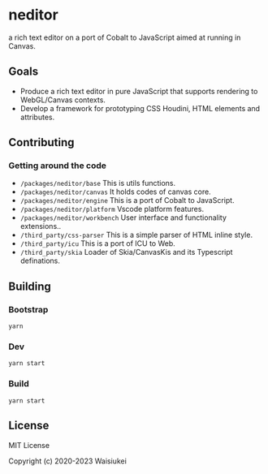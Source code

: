 # neditor

a rich text editor on a port of Cobalt to JavaScript aimed at running in Canvas.

## Goals

- Produce a rich text editor in pure JavaScript that supports rendering to WebGL/Canvas contexts.
- Develop a framework for prototyping CSS Houdini, HTML elements and attributes.

## Contributing

### Getting around the code

* `/packages/neditor/base` This is utils functions.
* `/packages/neditor/canvas` It holds codes of canvas core.
* `/packages/neditor/engine` This is a port of Cobalt to JavaScript.
* `/packages/neditor/platform` Vscode platform features.
* `/packages/neditor/workbench` User interface and functionality extensions..
* `/third_party/css-parser` This is a simple parser of HTML inline style.
* `/third_party/icu` This is a port of ICU to Web.
* `/third_party/skia` Loader of Skia/CanvasKis and its Typescript definations.

## Building

### Bootstrap

```shell script
yarn
```

### Dev

```shell script
yarn start
```

### Build

```shell script
yarn start
```

## License

MIT License

Copyright (c) 2020-2023 Waisiukei
